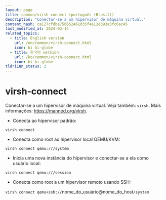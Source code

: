 ```yaml
---
layout: page
title: common/virsh-connect (português (Brasil))
description: "Conectar-se a um hipervisor de máquina virtual."
content_hash: ca127cfdbe756652461d35f4a12e393a3fc6ac45
last_modified_at: 2024-03-14
related_topics:
  - title: English version
    url: /en/common/virsh-connect.html
    icon: bi bi-globe
  - title: 한국어 version
    url: /ko/common/virsh-connect.html
    icon: bi bi-globe
tldri18n_status: 2
---
```

# virsh-connect

Conectar-se a um hipervisor de máquina virtual.
Veja também: `virsh`.
Mais informações: <https://manned.org/virsh>.

- Conecta ao hipervisor padrão:

`virsh connect`

- Conecta como root ao hipervisor local QEMU/KVM:

`virsh connect qemu:///system`

- Inicia uma nova instância do hipervisor e conectar-se a ela como usuário local:

`virsh connect qemu:///session`

- Conecta como root a um hipervisor remoto usando SSH:

`virsh connect qemu+ssh://`<span class="tldr-var badge badge-pill bg-dark-lm bg-white-dm text-white-lm text-dark-dm font-weight-bold">nome_do_usuário@nome_do_host</span>`/system`
